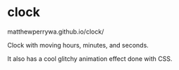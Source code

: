 # clock
matthewperrywa.github.io/clock/

Clock with moving hours, minutes, and seconds.

It also has a cool glitchy animation effect done with CSS.
